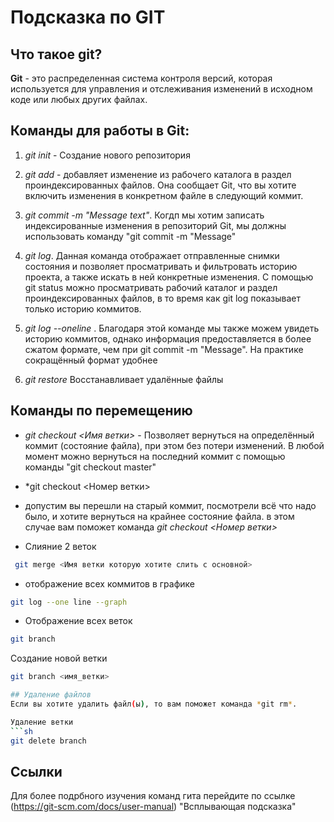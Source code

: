 # Подсказка по GIT
## Что такое git?
**Git** - это  распределенная система контроля версий, которая используется для управления и отслеживания изменений в исходном коде или любых других файлах.
## Команды для работы в Git:

1. *git init* - Создание нового репозитория

2. *git add* - добавляет изменение из рабочего каталога в раздел проиндексированных файлов. Она сообщает Git, что вы хотите включить изменения в конкретном файле в следующий коммит.

3. *git commit -m "Message text"*. Когдп  мы хотим записать индексированные изменения в репозиторий Git, мы должны использовать команду "git commit -m "Message"

4. *git log*. Данная команда  отображает отправленные снимки состояния и позволяет просматривать и фильтровать историю проекта, а также искать в ней конкретные изменения. С помощью git status можно просматривать рабочий каталог и раздел проиндексированных файлов, в то время как git log показывает только историю коммитов.

5. *git log --oneline* . Благодаря этой команде мы также можем увидеть историю коммитов, однако информация предоставляется в более сжатом формате, чем при git commit -m "Message". На практике сокращённый формат удобнее

6. *git restore* Восстанавливает удалённые файлы

## Команды по перемещению 

* *git checkout <Имя ветки>* - Позволяет вернуться на определённый коммит (состояние файла), при этом без потери изменений. В любой момент можно вернуться на последний коммит с помощью команды "git checkout master"
* *git checkout <Номер ветки>
* допустим вы перешли на старый коммит, посмотрели всё что надо было, и хотите вернуться на крайнее состояние файла. в этом случае вам поможет команда *git checkout <Номер ветки>*

* Слияние 2 веток
```sh
 git merge <Имя ветки которую хотите слить с основной>
 ``` 

* отображение всех коммитов в графике
```sh
git log --one line --graph
```


* Отображение всех веток
```sh
git branch
```

Создание новой ветки
```sh
git branch <имя_ветки>

## Удаление файлов
Если вы хотите удалить файл(ы), то вам поможет команда *git rm*.

Удаление ветки
```sh
git delete branch
```

## Ссылки

Для более подрбного изучения команд гита перейдите по ссылке (https://git-scm.com/docs/user-manual) "Всплывающая подсказка"
